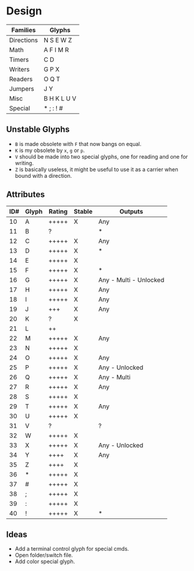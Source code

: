 # Design

| Families   | Glyphs     
| ---------- | ----------- 
| Directions | N S E W Z
| Math       | A F I M R
| Timers     | C D
| Writers    | G P X 
| Readers    | O Q T
| Jumpers    | J Y
| Misc       | B H K L U V
| Special    | * ; : ! #

## Unstable Glyphs

- `B` is made obsolete with `F` that now bangs on equal.
- `K` is my obsolete by `x`, `g` or `p`.
- `V` should be made into two special glyphs, one for reading and one for writing.
- `Z` is basically useless, it might be useful to use it as a carrier when bound with a direction.

## Attributes

| ID# | Glyph | Rating | Stable | Outputs
| --- | ----- | ------ | ------ | -------
| 10  | A     | +++++  | X      | Any
| 11  | B     | ?      |        | *
| 12  | C     | +++++  | X      | Any
| 13  | D     | +++++  | X      | *
| 14  | E     | +++++  | X      | 
| 15  | F     | +++++  | X      | *   
| 16  | G     | +++++  | X      | Any - Multi - Unlocked
| 17  | H     | +++++  | X      | Any
| 18  | I     | +++++  | X      | Any
| 19  | J     | +++    | X      | Any
| 20  | K     | ?      | X      | 
| 21  | L     | ++     |        | 
| 22  | M     | +++++  | X      | Any
| 23  | N     | +++++  | X      | 
| 24  | O     | +++++  | X      | Any
| 25  | P     | +++++  | X      | Any - Unlocked
| 26  | Q     | +++++  | X      | Any - Multi
| 27  | R     | +++++  | X      | Any
| 28  | S     | +++++  | X      | 
| 29  | T     | +++++  | X      | Any
| 30  | U     | +++++  | X      | 
| 31  | V     | ?      |        | ?    
| 32  | W     | +++++  | X      | 
| 33  | X     | +++++  | X      | Any - Unlocked
| 34  | Y     | ++++   | X      | Any
| 35  | Z     | ++++   | X      | 
| 36  | *     | +++++  | X      | 
| 37  | #     | +++++  | X      | 
| 38  | ;     | +++++  | X      | 
| 39  | :     | +++++  | X      | 
| 40  | !     | +++++  | X      | *

## Ideas

- Add a terminal control glyph for special cmds.
- Open folder/switch file.
- Add color special glyph.
